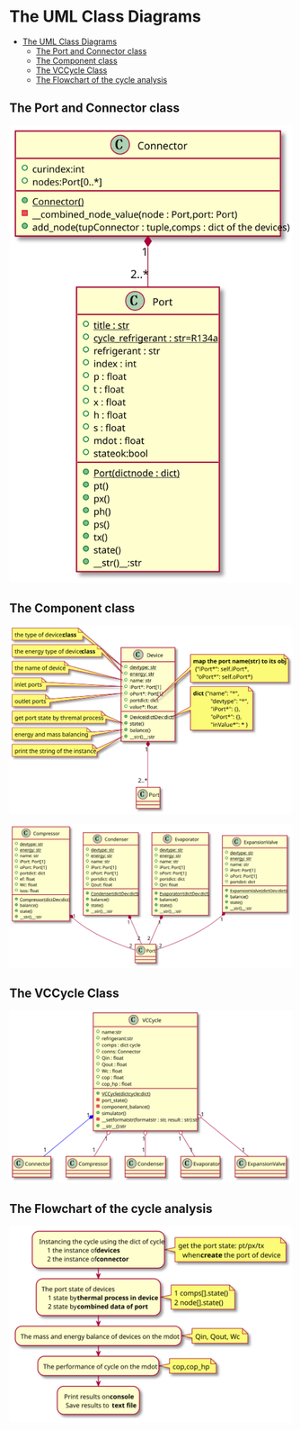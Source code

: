 # The UML Class Diagrams
<!-- TOC -->

- [The UML Class Diagrams](#the-uml-class-diagrams)
  - [The Port and Connector class](#the-port-and-connector-class)
  - [The Component class](#the-component-class)
  - [The VCCycle Class](#the-vccycle-class)
  - [The Flowchart of the cycle analysis](#the-flowchart-of-the-cycle-analysis)

<!-- /TOC -->
## The Port and Connector class  

![port-connector](./uml/img/port-connector.svg)

## The Component class

![device-port](./uml/img/device-port.svg)

![components-device-port](./uml/img/components-device-port.svg)

## The VCCycle Class

![vccycle-components-connector](./uml/img/vccycle-components-connector.svg)


## The Flowchart of the cycle analysis

![vcc-flowchart](./uml/img/vcc-flowchart.svg)
